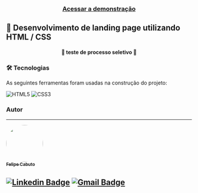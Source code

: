 <h3 align="center">
    <a href="https://felipecabuto.github.io/unimed/">Acessar a demonstração</a>
<h3 >

## 🚀 Desenvolvimento de landing page utilizando HTML / CSS
  
<h4 align="center"> 
	🚧 teste de processo seletivo 🚧
</h4>

### 🛠 Tecnologias

As seguintes ferramentas foram usadas na construção do projeto:

![HTML5](https://img.shields.io/badge/HTML5-E34F26?style=for-the-badge&logo=html5&logoColor=white)
![CSS3](https://img.shields.io/badge/CSS3-1572B6?style=for-the-badge&logo=css3&logoColor=white)
	
### Autor
---

<a href="https://www.linkedin.com/in/felipecabuto/">
 <img style="border-radius: 50%;" src="https://avatars.githubusercontent.com/u/84874448?v=4" width="100px;" alt=""/>
 <br />
 <sub><b>Felipe Cabuto</b></sub></a> <a href="https://www.linkedin.com/in/felipecabuto/" title="Felipe Cabuto"></a>

## [![Linkedin Badge](https://img.shields.io/badge/-felipecabuto-blue?style=flat-square&logo=Linkedin&logoColor=white&link=https://www.linkedin.com/in/pranjaljain0/)](https://www.linkedin.com/in/felipecabuto/) [![Gmail Badge](https://img.shields.io/badge/-felipecabuto@gmail.com-c14438?style=flat-square&logo=Gmail&logoColor=white&link=mailto:felipecabuto@gmail.com)](mailto:felipecabuto@gmail.com)
